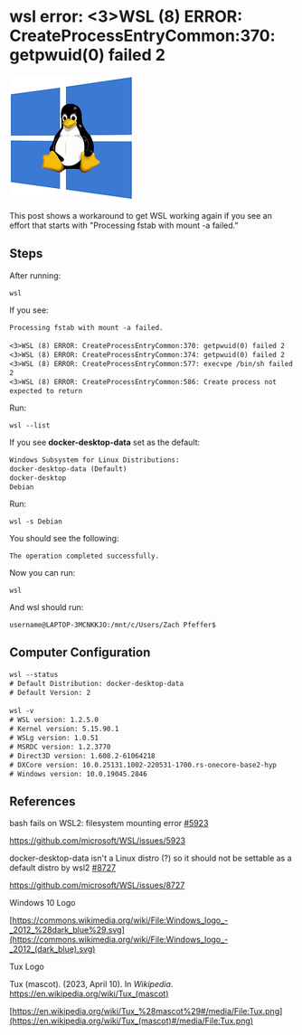 # wsl error: <3>WSL (8) ERROR: CreateProcessEntryCommon:370: getpwuid(0) failed 2

![Tux_on_windows_logo](Tux_on_windows_logo.png)

This post shows a workaround to get WSL working again if you see an effort that starts with "Processing fstab with mount -a failed."

## Steps

After running:

```
wsl
```

If you see:

```
Processing fstab with mount -a failed.

<3>WSL (8) ERROR: CreateProcessEntryCommon:370: getpwuid(0) failed 2
<3>WSL (8) ERROR: CreateProcessEntryCommon:374: getpwuid(0) failed 2
<3>WSL (8) ERROR: CreateProcessEntryCommon:577: execvpe /bin/sh failed 2
<3>WSL (8) ERROR: CreateProcessEntryCommon:586: Create process not expected to return
```

Run:

```
wsl --list
```

If you see **docker-desktop-data** set as the default:

```
Windows Subsystem for Linux Distributions:
docker-desktop-data (Default)
docker-desktop
Debian
```

Run:

```
wsl -s Debian
```

You should see the following:

```
The operation completed successfully.
```

Now you can run:

```
wsl
```

And wsl should run:

```
username@LAPTOP-3MCNKKJO:/mnt/c/Users/Zach Pfeffer$
```

## Computer Configuration

```
wsl --status
# Default Distribution: docker-desktop-data
# Default Version: 2

wsl -v
# WSL version: 1.2.5.0
# Kernel version: 5.15.90.1
# WSLg version: 1.0.51
# MSRDC version: 1.2.3770
# Direct3D version: 1.608.2-61064218
# DXCore version: 10.0.25131.1002-220531-1700.rs-onecore-base2-hyp
# Windows version: 10.0.19045.2846
```

## References

bash fails on WSL2: filesystem mounting error [#5923](https://www.centennialsoftwaresolutions.com/blog/hashtags/5923)

https://github.com/microsoft/WSL/issues/5923 

docker-desktop-data isn't a Linux distro (?) so it should not be settable as a default distro by wsl2 [#8727](https://www.centennialsoftwaresolutions.com/blog/hashtags/8727)

https://github.com/microsoft/WSL/issues/8727 

Windows 10 Logo

[https://commons.wikimedia.org/wiki/File:Windows_logo_-_2012_%28dark_blue%29.svg](https://commons.wikimedia.org/wiki/File:Windows_logo_-_2012_(dark_blue).svg) 

Tux Logo

Tux (mascot). (2023, April 10). In *Wikipedia*. https://en.wikipedia.org/wiki/Tux_(mascot) 

[https://en.wikipedia.org/wiki/Tux_%28mascot%29#/media/File:Tux.png](https://en.wikipedia.org/wiki/Tux_(mascot)#/media/File:Tux.png) 
